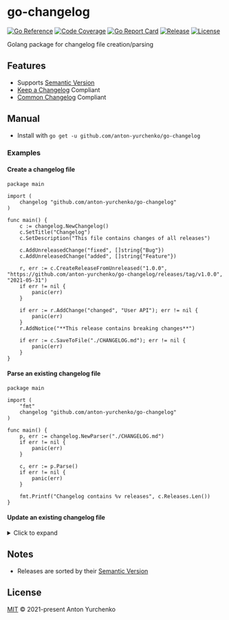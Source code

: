 # go-changelog

[![Go Reference](https://pkg.go.dev/badge/github.com/anton-yurchenko/go-changelog.svg)](https://pkg.go.dev/github.com/anton-yurchenko/go-changelog)
[![Code Coverage](https://codecov.io/gh/anton-yurchenko/go-changelog/branch/main/graph/badge.svg)](https://codecov.io/gh/anton-yurchenko/go-changelog)
[![Go Report Card](https://goreportcard.com/badge/github.com/anton-yurchenko/go-changelog)](https://goreportcard.com/report/github.com/anton-yurchenko/go-changelog)
[![Release](https://img.shields.io/github/v/release/anton-yurchenko/go-changelog)](https://github.com/anton-yurchenko/go-changelog/releases/latest)
[![License](https://img.shields.io/github/license/anton-yurchenko/go-changelog)](LICENSE.md)

Golang package for changelog file creation/parsing

## Features

- Supports [Semantic Version](https://semver.org/)
- [Keep a Changelog](https://keepachangelog.com/) Compliant
- [Common Changelog](https://github.com/vweevers/common-changelog) Compliant

## Manual

- Install with `go get -u github.com/anton-yurchenko/go-changelog`


### Examples

#### Create a changelog file

```golang
package main

import (
    changelog "github.com/anton-yurchenko/go-changelog"
)

func main() {
    c := changelog.NewChangelog()
    c.SetTitle("Changelog")
    c.SetDescription("This file contains changes of all releases")

    c.AddUnreleasedChange("fixed", []string{"Bug"})
    c.AddUnreleasedChange("added", []string{"Feature"})

    r, err := c.CreateReleaseFromUnreleased("1.0.0", "https://github.com/anton-yurchenko/go-changelog/releases/tag/v1.0.0", "2021-05-31")
    if err != nil {
        panic(err)
    }

    if err := r.AddChange("changed", "User API"); err != nil {
        panic(err)
    }
    r.AddNotice("**This release contains breaking changes**")

    if err := c.SaveToFile("./CHANGELOG.md"); err != nil {
        panic(err)
    }
}
```

#### Parse an existing changelog file

```golang
package main

import (
    "fmt"
    changelog "github.com/anton-yurchenko/go-changelog"
)

func main() {
    p, err := changelog.NewParser("./CHANGELOG.md")
    if err != nil {
        panic(err)
    }

    c, err := p.Parse()
    if err != nil {
        panic(err)
    }

    fmt.Printf("Changelog contains %v releases", c.Releases.Len())
}
```

#### Update an existing changelog file

<details><summary>Click to expand</summary>

```golang
package main

import (
    changelog "github.com/anton-yurchenko/go-changelog"
)

func main() {
    p, err := changelog.NewParser("./CHANGELOG.md")
    if err != nil {
        panic(err)
    }

    c, err := p.Parse()
    if err != nil {
        panic(err)
    }

    r := c.GetRelease("1.2.1")
    if r == nil {
        panic("Release does not exists")
    }

    r.Yanked = true

    c.SaveToFile("./CHANGELOG.md")
    if err != nil {
        panic(err)
    }
}
```

</details>  

## Notes

- Releases are sorted by their [Semantic Version](https://semver.org/)

## License

[MIT](LICENSE.md) © 2021-present Anton Yurchenko
